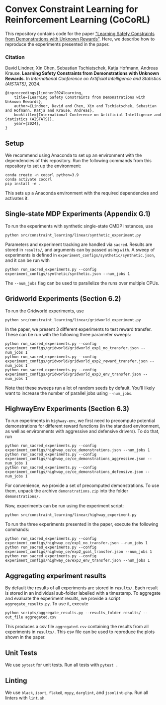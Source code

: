 # Convex Constraint Learning for Reinforcement Learning (CoCoRL)

This repository contains code for the paper ["Learning Safety Constraints from Demonstrations with Unknown Rewards"](https://arxiv.org/abs/2305.16147). Here, we describe how to reproduce the experiments presented in the paper.


### Citation

David Lindner, Xin Chen, Sebastian Tschiatschek, Katja Hofmann, Andreas Krause. **Learning Safety Constraints from Demonstrations with Unknown Rewards**. In _International Conference on Artificial Intelligence and Statistics (AISTATS)_, 2024.

```
@inproceedings{lindner2024learning,
    title={Learning Safety Constraints from Demonstrations with Unknown Rewards},
    author={Lindner, David and Chen, Xin and Tschiatschek, Sebastian and Hofmann, Katja and Krause, Andreas},
    booktitle={International Conference on Artificial Intelligence and Statistics (AISTATS)},
    year={2024},
}
```


## Setup

We recommend using Anaconda to set up an environment with the dependencies of this repository. Run the following commands from this repository to set up the environment:

```
conda create -n cocorl python=3.9
conda activate cocorl
pip install -e .
```

This sets up a Anaconda environment with the required dependencies and activates it.


## Single-state MDP Experiments (Appendix G.1)

To run the experiments with synthetic single-state CMDP instances, use
```
python src/constraint_learning/linear/synthetic_experiment.py
```
Parameters and experiment tracking are handled via `sacred`. Results are stored in `results/`, and arguments can by passed using `with`. A sweep of experiments is defined in `experiment_configs/synthetic/synthetic.json`, and it can be run with
```
python run_sacred_experiments.py --config experiment_configs/synthetic/synthetic.json --num_jobs 1
```

The `--num_jobs` flag can be used to parallelize the runs over multiple CPUs.


## Gridworld Experiments (Section 6.2)

To run the Gridworld experiments, use
```
python src/constraint_learning/linear/gridworld_experiment.py
```

In the paper, we present 3 different experiments to test reward transfer. These can be run with the following three parameter sweeps:
```
python run_sacred_experiments.py --config experiment_configs/gridworld/gridworld_exp1_no_transfer.json --num_jobs 1
python run_sacred_experiments.py --config experiment_configs/gridworld/gridworld_exp2_reward_transfer.json --num_jobs 1
python run_sacred_experiments.py --config experiment_configs/gridworld/gridworld_exp3_env_transfer.json --num_jobs 1
```

Note that these sweeps run a lot of random seeds by default. You'll likely want to increase the number of parallel jobs using `--num_jobs`.


## HighwayEnv Experiments (Section 6.3)

To run experiments in `highway-env`, we first need to precompute potential demonstrations for different reward functions (in the standard environment, as well as environments with aggressive and defensive drivers). To do that, run
```
python run_sacred_experiments.py --config experiment_configs/highway_ce/ce_demonstrations.json --num_jobs 1
python run_sacred_experiments.py --config experiment_configs/highway_ce/ce_demonstrations_aggressive.json --num_jobs 1
python run_sacred_experiments.py --config experiment_configs/highway_ce/ce_demonstrations_defensive.json --num_jobs 1
```
For convenience, we provide a set of precomputed demonstrations. To use them, unpack the archive `demonstrations.zip` into the folder `demonstrations/`.

Now, experiments can be run using the experiment script:
```
python src/constraint_learning/linear/highway_experiment.py
```

To run the three experiments presented in the paper, execute the following commands:
```
python run_sacred_experiments.py --config experiment_configs/highway_ce/exp1_no_transfer.json --num_jobs 1
python run_sacred_experiments.py --config experiment_configs/highway_ce/exp2_goal_transfer.json --num_jobs 1
python run_sacred_experiments.py --config experiment_configs/highway_ce/exp3_env_transfer.json --num_jobs 1
```


## Aggregating experiment results

By default the results of all experiments are stored in `results/`. Each result is stored in an individual sub-folder labelled with a timestamp. To aggregate and evaluate the experiment results, we provide a script `aggregate_results.py`. To use it, execute
```
python scripts/aggregate_results.py --results_folder results/ --out_file aggregated.csv
```

This produces a csv file `aggregated.csv` containing the results from all experiments in `results/`. This csv file can be used to reproduce the plots shown in the paper.


## Unit Tests

We use `pytest` for unit tests. Run all tests with `pytest .`


## Linting

We use `black`, `isort`, `flake8`, `mypy`, `darglint`, and `jsonlint-php`. Run all linters with `lint.sh`.
